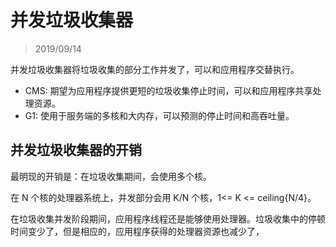 # 并发垃圾收集器

> 2019/09/14

并发垃圾收集器将垃圾收集的部分工作并发了，可以和应用程序交替执行。

* CMS: 期望为应用程序提供更短的垃圾收集停止时间，可以和应用程序共享处理资源。
* G1: 使用于服务端的多核和大内存，可以预测的停止时间和高吞吐量。

## 并发垃圾收集器的开销

最明现的开销是：在垃圾收集期间，会使用多个核。

在 N 个核的处理器系统上，并发部分会用 K/N 个核，1<= K <= ceiling{N/4}。

在垃圾收集并发阶段期间，应用程序线程还是能够使用处理器。垃圾收集中的停顿时间变少了，但是相应的，应用程序获得的处理器资源也减少了，